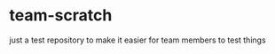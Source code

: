 team-scratch
============

just a test repository to make it easier for team members to test things
